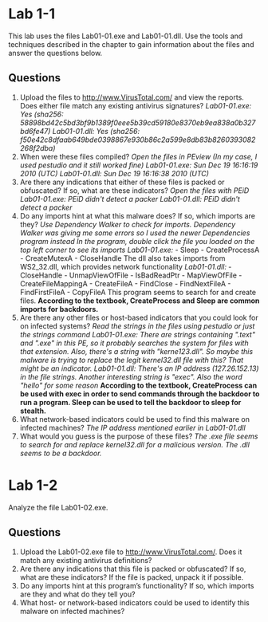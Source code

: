 # Lab 1-1
This lab uses the files Lab01-01.exe and Lab01-01.dll. Use the tools and techniques described in the chapter to gain information about the files and answer the questions below.
## Questions
1. Upload the files to http://www.VirusTotal.com/ and view the reports. Does either file match any existing antivirus signatures?
		*Lab01-01.exe: Yes (sha256: 58898bd42c5bd3bf9b1389f0eee5b39cd59180e8370eb9ea838a0b327bd6fe47)*
		*Lab01-01.dll: Yes (sha256: f50e42c8dfaab649bde0398867e930b86c2a599e8db83b8260393082268f2dba)*
2. When were these files compiled?
		*Open the files in PEview (In my case, I used pestudio and it still worked fine)*
		*Lab01-01.exe: Sun Dec 19 16:16:19 2010 (UTC)*
		*Lab01-01.dll: Sun Dec 19 16:16:38 2010 (UTC)*
3. Are there any indications that either of these files is packed or obfuscated? If so, what are these indicators?
		*Open the files with PEiD*
		*Lab01-01.exe: PEiD didn't detect a packer*
		*Lab01-01.dll: PEiD didn't detect a packer*
4. Do any imports hint at what this malware does? If so, which imports are they?
		*Use Dependency Walker to check for imports. Dependency Walker was giving me some errors so I used the newer Dependencies program instead*
		*In the program, double click the file you loaded on the top left corner to see its imports*
		*Lab01-01.exe:*
		- Sleep
		- CreateProcessA
		- CreateMutexA
		- CloseHandle
		The dll also takes imports from WS2_32.dll, which provides network functionality
		*Lab01-01.dll:*
		- CloseHandle
		- UnmapViewOfFile
		- IsBadReadPtr
		- MapViewOfFile
		- CreateFileMappingA
		- CreateFileA
		- FindClose
		- FindNextFileA
		- FindFirstFileA
		- CopyFileA
		This program seems to search for and create files.
		**According to the textbook, CreateProcess and Sleep are common imports for backdoors.**
5. Are there any other files or host-based indicators that you could look for on infected systems?
		*Read the strings in the files using pestudio or just the strings command*
		*Lab01-01.exe: There are strings containing ".text" and ".exe" in this PE, so it probably searches the system for files with that extension. Also, there's a string with "kerne123.dll". So maybe this malware is trying to replace the legit kernel32.dll file with this? That might be an indicator.*
		*Lab01-01.dll: There's an IP address (127.26.152.13) in the file strings. Another interesting string is "exec". Also the word "hello" for some reason*
		**According to the textbook, CreateProcess can be used with exec in order to send commands through the backdoor to run a program. Sleep can be used to tell the backdoor to sleep for stealth.**
6. What network-based indicators could be used to find this malware on infected machines?
		*The IP address mentioned earlier in Lab01-01.dll*
7. What would you guess is the purpose of these files?
		*The .exe file seems to search for and replace kernel32.dll for a malicious version. The .dll seems to be a backdoor.*

# Lab 1-2
Analyze the file Lab01-02.exe.
## Questions
1. Upload the Lab01-02.exe file to http://www.VirusTotal.com/. Does it match any existing antivirus definitions?
2. Are there any indications that this file is packed or obfuscated? If so, what are these indicators? If the file is packed, unpack it if possible.
3. Do any imports hint at this program’s functionality? If so, which imports are they and what do they tell you?
4. What host- or network-based indicators could be used to identify this malware on infected machines?
